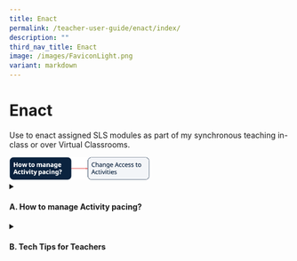 ```yaml
---
title: Enact
permalink: /teacher-user-guide/enact/index/
description: ""
third_nav_title: Enact
image: /images/FaviconLight.png
variant: markdown
---
```

<h1>Enact</h1>
<p>Use to enact assigned SLS modules as part of my synchronous teaching in-class or over Virtual Classrooms.</p>
<img alt="Enact" style="width: 50%;" src="/images/2Teacher/Flow-Enact.png">
<details>
 <summary><h4>A. How to manage Activity pacing?</h4></summary>
<ul>
<li><a target="_blank" href="/teacher-user-guide/enact/change-access-to-activities/">(A1) Change Access to Activities</a></li>
</ul>
</details>
<details>
<summary>
<h4>B. Tech Tips for Teachers</h4>
</summary>
<ol>
<li><p><strong>How do I control student access to Activities/Sections in Assignments?</strong></p>
<p> Before you assign the Module, you may click the <strong>Pencil</strong> icon <img style="width:1.5rem; display: inline;" src="/images/Icons/Pencil.svg"> on the Assignment card and select the <strong>Activity Assignment</strong> tab. If you have assigned the Module, enter the Assignment and open the right menu. Select <strong>Manage Assignment Settings</strong> followed by the <strong>Activity Assignment</strong> tab. Toggle the access on/off to for access rights.</p>
<p> You are also able to toggle the access to the Sections and Activities by clicking from the <strong>Module Plan</strong>.</p>
<p> For more information, visit <a target="_blank" href="/teacher-user-guide/enact/change-access-to-activities/">Change Access to Activities</a>.</p>
</li>
<li><p><strong>Why do I have to enter an ITT or Discussion card to view Comments?</strong></p>
<p> ITT and Discussion cards have been enlarged to allow teachers and students to view more of the body message (especially when there is a Media Object attached). As such, Comments are placed within cards, reducing the amount of text shown on the screen which helps ensure a pleasant user experience.</p>
</li>
</ol>
</details>